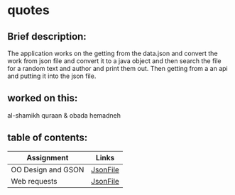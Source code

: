 # quotes


## Brief description:

The application works on the getting from the data.json and convert the work from json file and convert it to a java object and then search the file for a random text and author and print them out. Then getting from a an api and putting it into the json file.

## worked on this:

al-shamikh quraan & obada hemadneh

## table of contents:
Assignment | Links
---------- | ----------
OO Design and GSON | [JsonFile](app/src/main/java/quotes/JsonFile.java)
Web requests | [JsonFile](app/src/main/java/quotes/JsonFile.java)



